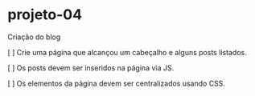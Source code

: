 # projeto-04
Criação do blog

[ ] Crie uma página que alcançou um cabeçalho e alguns posts listados.

[ ] Os posts devem ser inseridos na página via JS.

[ ] Os elementos da página devem ser centralizados usando CSS.

